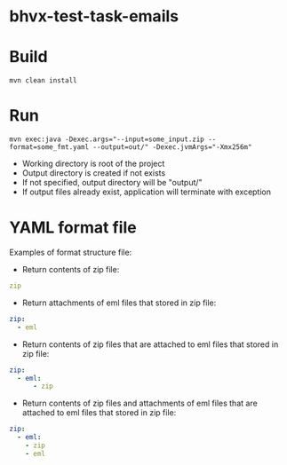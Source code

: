 # bhvx-test-task-emails

# Build
```
mvn clean install
```

# Run
```
mvn exec:java -Dexec.args="--input=some_input.zip --format=some_fmt.yaml --output=out/" -Dexec.jvmArgs="-Xmx256m"
```
* Working directory is root of the project
* Output directory is created if not exists
* If not specified, output directory will be "output/"
* If output files already exist, application will terminate with exception

# YAML format file

Examples of format structure file:

* Return contents of zip file:
```yaml
zip
```

* Return attachments of eml files that stored in zip file:
```yaml
zip:
  - eml
```

* Return contents of zip files that are attached to eml files that stored in zip file:
```yaml
zip:
  - eml:
      - zip
```

* Return contents of zip files and attachments of eml files that are attached to eml files that stored in zip file:
```yaml
zip:
  - eml:
    - zip
    - eml
```